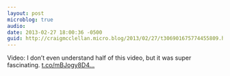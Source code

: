 ```yaml
---
layout: post
microblog: true
audio: 
date: 2013-02-27 18:00:36 -0500
guid: http://craigmcclellan.micro.blog/2013/02/27/t306901675774455809.html
---
```

Video: I don’t even understand half of this video, but it was super fascinating. [t.co/mBJogy8D4...](http://t.co/mBJogy8D4J)
